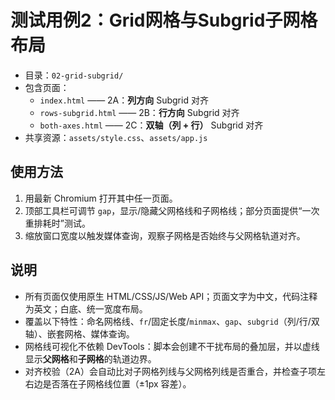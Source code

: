 
# 测试用例2：Grid网格与Subgrid子网格布局

- 目录：`02-grid-subgrid/`
- 包含页面：
  - `index.html` —— 2A：**列方向** Subgrid 对齐
  - `rows-subgrid.html` —— 2B：**行方向** Subgrid 对齐
  - `both-axes.html` —— 2C：**双轴（列 + 行）** Subgrid 对齐
- 共享资源：`assets/style.css`、`assets/app.js`

## 使用方法
1. 用最新 Chromium 打开其中任一页面。
2. 顶部工具栏可调节 `gap`，显示/隐藏父网格线和子网格线；部分页面提供“一次重排耗时”测试。
3. 缩放窗口宽度以触发媒体查询，观察子网格是否始终与父网格轨道对齐。

## 说明
- 所有页面仅使用原生 HTML/CSS/JS/Web API；页面文字为中文，代码注释为英文；白底、统一宽度布局。
- 覆盖以下特性：命名网格线、`fr`/固定长度/`minmax`、`gap`、`subgrid`（列/行/双轴）、嵌套网格、媒体查询。
- 网格线可视化不依赖 DevTools：脚本会创建不干扰布局的叠加层，并以虚线显示**父网格**和**子网格**的轨道边界。
- 对齐校验（2A）会自动比对子网格列线与父网格列线是否重合，并检查子项左右边是否落在子网格线位置（±1px 容差）。

